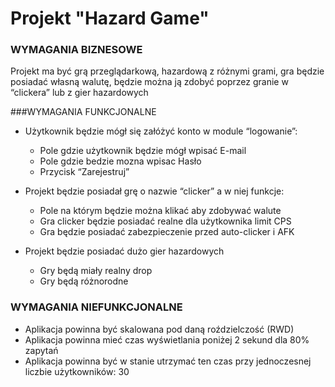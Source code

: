 # Projekt "Hazard Game"

### WYMAGANIA BIZNESOWE

Projekt ma być grą przeglądarkową, hazardową z różnymi grami, gra będzie posiadać własną walutę, będzie można ją zdobyć poprzez granie w “clickera” lub z gier hazardowych

###WYMAGANIA FUNKCJONALNE

+ Użytkownik będzie mógł się załóżyć konto w module “logowanie”:
    * Pole gdzie użytkownik będzie mógł wpisać E-mail
    * Pole gdzie bedzie mozna wpisac Hasło
    * Przycisk “Zarejestruj”

+ Projekt będzie posiadał grę o nazwie “clicker” a w niej funkcje:
	* Pole na którym będzie można klikać aby zdobywać walute
	* Gra clicker będzie posiadać realne dla użytkownika limit CPS 
	* Gra będzie posiadać zabezpieczenie przed auto-clicker i AFK
+ Projekt będzie posiadać dużo gier hazardowych
	* Gry będą miały realny drop
	* Gry będą różnorodne

### WYMAGANIA NIEFUNKCJONALNE
- Aplikacja powinna być skalowana pod daną roździelczość (RWD)
- Aplikacja powinna mieć czas wyświetlania poniżej 2 sekund dla 80% zapytań
- Aplikacja powinna być w stanie utrzymać ten czas przy jednoczesnej liczbie użytkowników: 30